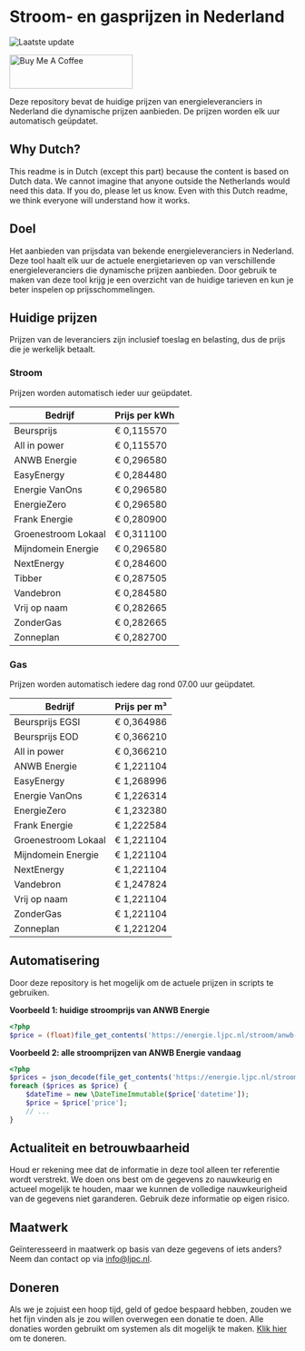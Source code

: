 # Stroom- en gasprijzen in Nederland

![Laatste update](https://img.shields.io/badge/laatste%20update-2025--06--16%2006%3A00%20CET-brightgreen)

<a href="https://www.buymeacoffee.com/Lars-" target="_blank"><img src="https://cdn.buymeacoffee.com/buttons/v2/default-orange.png" alt="Buy Me A Coffee" height="60" style="height: 60px !important;width: 217px !important;" ></a>

Deze repository bevat de huidige prijzen van energieleveranciers in Nederland die dynamische prijzen aanbieden. De prijzen worden elk uur automatisch geüpdatet.

## Why Dutch?

This readme is in Dutch (except this part) because the content is based on Dutch data. We cannot imagine that anyone outside the Netherlands would need this data. If you do, please let us know. Even with this Dutch readme, we think
everyone will understand how it works.

## Doel

Het aanbieden van prijsdata van bekende energieleveranciers in Nederland. Deze tool haalt elk uur de actuele energietarieven op van verschillende energieleveranciers die dynamische prijzen aanbieden. Door gebruik te maken van deze tool
krijg je een overzicht van de huidige tarieven en kun je beter inspelen op prijsschommelingen.

## Huidige prijzen

Prijzen van de leveranciers zijn inclusief toeslag en belasting, dus de prijs die je werkelijk betaalt.

### Stroom

Prijzen worden automatisch ieder uur geüpdatet.

 Bedrijf | Prijs per kWh 
---------|---------------
Beursprijs | € 0,115570
All in power | € 0,115570
ANWB Energie | € 0,296580
EasyEnergy | € 0,284480
Energie VanOns | € 0,296580
EnergieZero | € 0,296580
Frank Energie | € 0,280900
Groenestroom Lokaal | € 0,311100
Mijndomein Energie | € 0,296580
NextEnergy | € 0,284600
Tibber | € 0,287505
Vandebron | € 0,284580
Vrij op naam | € 0,282665
ZonderGas | € 0,282665
Zonneplan | € 0,282700


### Gas

Prijzen worden automatisch iedere dag rond 07.00 uur geüpdatet.

 Bedrijf | Prijs per m³ 
---------|--------------
Beursprijs EGSI | € 0,364986
Beursprijs EOD | € 0,366210
All in power | € 0,366210
ANWB Energie | € 1,221104
EasyEnergy | € 1,268996
Energie VanOns | € 1,226314
EnergieZero | € 1,232380
Frank Energie | € 1,222584
Groenestroom Lokaal | € 1,221104
Mijndomein Energie | € 1,221104
NextEnergy | € 1,221104
Vandebron | € 1,247824
Vrij op naam | € 1,221104
ZonderGas | € 1,221104
Zonneplan | € 1,221204


## Automatisering

Door deze repository is het mogelijk om de actuele prijzen in scripts te gebruiken.

**Voorbeeld 1: huidige stroomprijs van ANWB Energie**

```php
<?php
$price = (float)file_get_contents('https://energie.ljpc.nl/stroom/anwb-energie-nu.txt');

```

**Voorbeeld 2: alle stroomprijzen van ANWB Energie vandaag**

```php
<?php
$prices = json_decode(file_get_contents('https://energie.ljpc.nl/stroom/all-in-power-vandaag.json'),true);
foreach ($prices as $price) {
    $dateTime = new \DateTimeImmutable($price['datetime']);
    $price = $price['price'];
    // ...
}
```

## Actualiteit en betrouwbaarheid

Houd er rekening mee dat de informatie in deze tool alleen ter referentie wordt verstrekt. We doen ons best om de gegevens zo nauwkeurig en actueel mogelijk te houden, maar we kunnen de volledige nauwkeurigheid van de gegevens niet
garanderen. Gebruik deze informatie op eigen risico.

## Maatwerk

Geïnteresseerd in maatwerk op basis van deze gegevens of iets anders? Neem dan contact op
via [info@ljpc.nl](mailto:info@ljpc.nl?subject=Energie%20prijzen).

## Doneren

Als we je zojuist een hoop tijd, geld of gedoe bespaard hebben, zouden we het fijn vinden als je zou willen overwegen een
donatie te doen. Alle donaties worden gebruikt om systemen als dit mogelijk te
maken. [Klik hier](https://www.buymeacoffee.com/Lars-) om te doneren.
